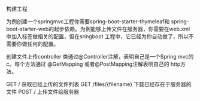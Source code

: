 构建工程

为例创建一个springmvc工程你需要spring-boot-starter-thymeleaf和 spring-boot-starter-web的起步依赖。为例能够上传文件在服务器，你需要在web.xml中加入标签做相关的配置，但在sringboot 工程中，它已经为你自动做了，所以不需要你做任何的配置。


创建文件上传controller
类通过@Controller注解，表明自己是一个Spring mvc的c。每个方法通过 @GetMapping 或者@PostMapping注解表明自己的 http方法。

GET / 获取已经上传的文件列表
GET /files/{filename} 下载已经存在于服务器的文件
POST / 上传文件给服务器
